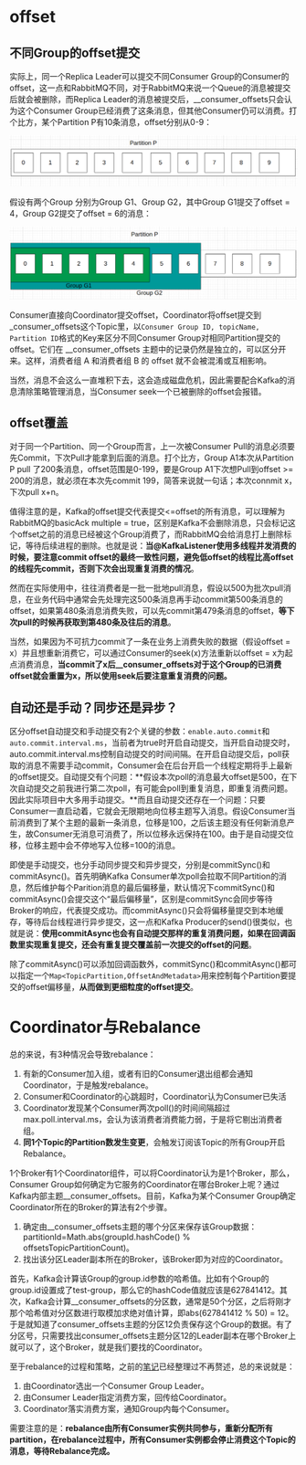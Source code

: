 # offset

## 不同Group的offset提交

实际上，同一个Replica Leader可以提交不同Consumer Group的Consumer的offset，这一点和RabbitMQ不同，对于RabbitMQ来说一个Queue的消息被提交后就会被删除，而Replica Leader的消息被提交后，__consumer_offsets只会认为这个Consumer Group已经消费了这条消息，但其他Consumer仍可以消费。打个比方，某个Partition P有10条消息，offset分别从0-9：

![image-20230619124541364](01-从消费出发.assets/01.png)

假设有两个Group 分别为Group G1、Group G2，其中Group G1提交了offset = 4，Group G2提交了offset = 6的消息：

![02](01-从消费出发.assets/02.png)

Consumer直接向Coordinator提交offset，Coordinator将offset提交到_consumer_offsets这个Topic里，以`Consumer Group ID, topicName, Partition ID`格式的Key来区分不同Consumer Group对相同Partition提交的offset。它们在 __consumer_offsets 主题中的记录仍然是独立的，可以区分开来。这样，消费者组 A 和消费者组 B 的 offset 就不会被混淆或互相影响。

当然，消息不会这么一直堆积下去，这会造成磁盘危机，因此需要配合Kafka的消息清除策略管理消息，当Consumer seek一个已被删除的offset会报错。

## offset覆盖

对于同一个Partition、同一个Group而言，上一次被Consumer Pull的消息必须要先Commit，下次Pull才能拿到后面的消息。打个比方，Group A1本次从Partition P pull 了200条消息，offset范围是0-199，要是Group A1下次想Pull到offset >= 200的消息，就必须在本次先commit 199，简答来说就一句话；本次connmit x，下次pull x+n。

值得注意的是，Kafka的offset提交代表提交<=offset的所有消息，可以理解为RabbitMQ的basicAck multiple = true，区别是Kafka不会删除消息，只会标记这个offset之前的消息已经被这个Group消费了，而RabbitMQ会给消息打上删除标记，等待后续进程的删除。也就是说：**当@KafkaListener使用多线程并发消费的时候，要注意commit offset的最终一致性问题，避免低offset的线程比高offset的线程先commit，否则下次会出现重复消费的情况**。

然而在实际使用中，往往消费者是一批一批地pull消息，假设以500为批次pull消息，在业务代码中通常会先处理完这500条消息再手动commit第500条消息的offset，如果第480条消息消费失败，可以先commit第479条消息的offset，**等下次pull的时候再获取到第480条及往后的消息**。

当然，如果因为不可抗力commit了一条在业务上消费失败的数据（假设offset = x）并且想重新消费它，可以通过Consumer的seek(x)方法重新以offset = x为起点消费消息，**当commit了x后__consumer_offsets对于这个Group的已消费offset就会重置为x，所以使用seek后要注意重复消费的问题。**

## 自动还是手动？同步还是异步？

区分offset自动提交和手动提交有2个关键的参数：`enable.auto.commit`和`auto.commit.interval.ms`，当前者为true时开启自动提交，当开启自动提交时，auto.commit.interval.ms控制自动提交的时间间隔。在开启自动提交后，poll获取的消息不需要手动commit，Consumer会在后台开启一个线程定期将手上最新的offset提交。自动提交有个问题：**假设本次poll的消息最大offset是500，在下次自动提交之前我进行第二次poll，有可能会poll到重复消息，即重复消费问题。因此实际项目中大多用手动提交。**而且自动提交还存在一个问题：只要Consumer一直启动着，它就会无限期地向位移主题写入消息。假设Consumer当前消费到了某个主题的最新一条消息，位移是100，之后该主题没有任何新消息产生，故Consumer无消息可消费了，所以位移永远保持在100。由于是自动提交位移，位移主题中会不停地写入位移=100的消息。

即使是手动提交，也分手动同步提交和异步提交，分别是commitSync()和commitAsync()。首先明确Kafka Consumer单次poll会拉取不同Partition的消息，然后维护每个Parition消息的最后偏移量，默认情况下commitSync()和commitAsync()会提交这个“最后偏移量”，区别是commitSync会同步等待Broker的响应，代表提交成功。而commitAsync()只会将偏移量提交到本地缓存，等待后台线程进行异步提交，这一点和Kafka Producer的send()很类似，也就是说：**使用commitAsync也会有自动提交那样的重复消费问题，如果在回调函数里实现重复提交，还会有重复提交覆盖前一次提交的offset的问题**。

除了commitAsync()可以添加回调函数外，commitSync()和commitAsync()都可以指定一个`Map<TopicPartition,OffsetAndMetadata>`用来控制每个Partition要提交的offset偏移量，**从而做到更细粒度的offset提交**。

# Coordinator与Rebalance

总的来说，有3种情况会导致rebalance：

1. 有新的Consumer加入组，或者有旧的Consumer退出组都会通知Coordinator，于是触发rebalance。
2. Consumer和Coordinator的心跳超时，Coordinator认为Consumer已失活
3. Coordinator发现某个Consumer两次poll()的时间间隔超过max.poll.interval.ms，会认为该消费者消费能力弱，于是将它剔出消费者组。
4. **同1个Topic的Partition数发生变更**，会触发订阅该Topic的所有Group开启Rebalance。

1个Broker有1个Coordinator组件，可以将Coordinator认为是1个Broker，那么，Consumer Group如何确定为它服务的Coordinator在哪台Broker上呢？通过Kafka内部主题__consumer_offsets。目前，Kafka为某个Consumer Group确定Coordinator所在的Broker的算法有2个步骤。

1. 确定由__consumer_offsets主题的哪个分区来保存该Group数据：partitionId=Math.abs(groupId.hashCode() % offsetsTopicPartitionCount)。
2. 找出该分区Leader副本所在的Broker，该Broker即为对应的Coordinator。

首先，Kafka会计算该Group的group.id参数的哈希值。比如有个Group的group.id设置成了test-group，那么它的hashCode值就应该是627841412。其次，Kafka会计算__consumer_offsets的分区数，通常是50个分区，之后将刚才那个哈希值对分区数进行取模加求绝对值计算，即abs(627841412 % 50) = 12。于是就知道了consumer_offsets主题的分区12负责保存这个Group的数据。有了分区号，只需要找出consumer_offsets主题分区12的Leader副本在哪个Broker上就可以了，这个Broker，就是我们要找的Coordinator。

至于rebalance的过程和策略，之前的[笔记](https://github.com/9029HIME/Kafka_Note/blob/master/src/mds/05%20Kafka%E6%B6%88%E8%B4%B9%E8%80%85.md)已经整理过不再赘述，总的来说就是：

1. 由Coordinator选出一个Consumer Group Leader。
2. 由Consumer Leader指定消费方案，回传给Coordinator。
3. Coordinator落实消费方案，通知Group内每个Consumer。

需要注意的是：**rebalance由所有Consumer实例共同参与，重新分配所有partition，在rebalance过程中，所有Consumer实例都会停止消费这个Topic的消息，等待Rebalance完成。**

